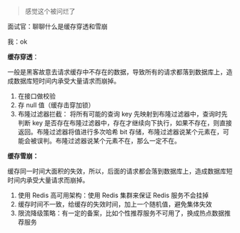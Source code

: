 > 感觉这个被问烂了

面试官：聊聊什么是缓存穿透和雪崩

我：ok

**缓存穿透**：

一般是黑客故意去请求缓存中不存在的数据，导致所有的请求都落到数据库上，造成数据库短时间内承受大量请求而崩掉。

1. 在接口做校验
2. 存 null 值（缓存击穿加锁）
3. 布隆过滤器拦截： 将所有可能的查询 key 先映射到布隆过滤器中，查询时先判断 key 是否存在布隆过滤器中，存在才继续向下执行，如果不存在，则直接返回。布隆过滤器将值进行多次哈希 bit 存储，布隆过滤器说某个元素在，可能会被误判。布隆过滤器说某个元素不在，那么一定不在。

**缓存雪崩：**

缓存同一时间大面积的失效，所以，后面的请求都会落到数据库上，造成数据库短时间内承受大量请求而崩掉。

1. 使用 Redis 高可用架构：使用 Redis 集群来保证 Redis 服务不会挂掉
2. 缓存时间不一致，给缓存的失效时间，加上一个随机值，避免集体失效
3. 限流降级策略：有一定的备案，比如个性推荐服务不可用了，换成热点数据推荐服务
